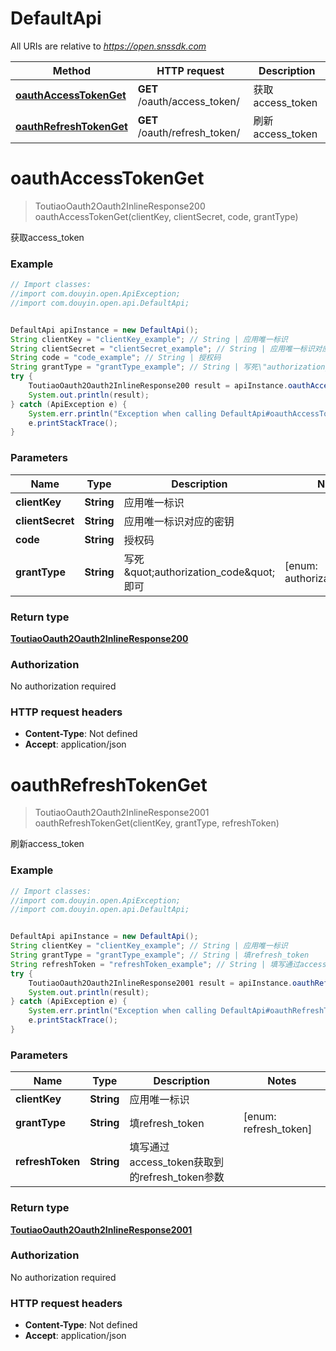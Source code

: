 # DefaultApi

All URIs are relative to *https://open.snssdk.com*

Method | HTTP request | Description
------------- | ------------- | -------------
[**oauthAccessTokenGet**](DefaultApi.md#oauthAccessTokenGet) | **GET** /oauth/access_token/ | 获取access_token
[**oauthRefreshTokenGet**](DefaultApi.md#oauthRefreshTokenGet) | **GET** /oauth/refresh_token/ | 刷新access_token

<a name="oauthAccessTokenGet"></a>
# **oauthAccessTokenGet**
> ToutiaoOauth2Oauth2InlineResponse200 oauthAccessTokenGet(clientKey, clientSecret, code, grantType)

获取access_token

### Example
```java
// Import classes:
//import com.douyin.open.ApiException;
//import com.douyin.open.api.DefaultApi;


DefaultApi apiInstance = new DefaultApi();
String clientKey = "clientKey_example"; // String | 应用唯一标识
String clientSecret = "clientSecret_example"; // String | 应用唯一标识对应的密钥
String code = "code_example"; // String | 授权码
String grantType = "grantType_example"; // String | 写死\"authorization_code\"即可
try {
    ToutiaoOauth2Oauth2InlineResponse200 result = apiInstance.oauthAccessTokenGet(clientKey, clientSecret, code, grantType);
    System.out.println(result);
} catch (ApiException e) {
    System.err.println("Exception when calling DefaultApi#oauthAccessTokenGet");
    e.printStackTrace();
}
```

### Parameters

Name | Type | Description  | Notes
------------- | ------------- | ------------- | -------------
 **clientKey** | **String**| 应用唯一标识 |
 **clientSecret** | **String**| 应用唯一标识对应的密钥 |
 **code** | **String**| 授权码 |
 **grantType** | **String**| 写死\&quot;authorization_code\&quot;即可 | [enum: authorization_code]

### Return type

[**ToutiaoOauth2Oauth2InlineResponse200**](ToutiaoOauth2Oauth2InlineResponse200.md)

### Authorization

No authorization required

### HTTP request headers

 - **Content-Type**: Not defined
 - **Accept**: application/json

<a name="oauthRefreshTokenGet"></a>
# **oauthRefreshTokenGet**
> ToutiaoOauth2Oauth2InlineResponse2001 oauthRefreshTokenGet(clientKey, grantType, refreshToken)

刷新access_token

### Example
```java
// Import classes:
//import com.douyin.open.ApiException;
//import com.douyin.open.api.DefaultApi;


DefaultApi apiInstance = new DefaultApi();
String clientKey = "clientKey_example"; // String | 应用唯一标识
String grantType = "grantType_example"; // String | 填refresh_token
String refreshToken = "refreshToken_example"; // String | 填写通过access_token获取到的refresh_token参数
try {
    ToutiaoOauth2Oauth2InlineResponse2001 result = apiInstance.oauthRefreshTokenGet(clientKey, grantType, refreshToken);
    System.out.println(result);
} catch (ApiException e) {
    System.err.println("Exception when calling DefaultApi#oauthRefreshTokenGet");
    e.printStackTrace();
}
```

### Parameters

Name | Type | Description  | Notes
------------- | ------------- | ------------- | -------------
 **clientKey** | **String**| 应用唯一标识 |
 **grantType** | **String**| 填refresh_token | [enum: refresh_token]
 **refreshToken** | **String**| 填写通过access_token获取到的refresh_token参数 |

### Return type

[**ToutiaoOauth2Oauth2InlineResponse2001**](ToutiaoOauth2Oauth2InlineResponse2001.md)

### Authorization

No authorization required

### HTTP request headers

 - **Content-Type**: Not defined
 - **Accept**: application/json

